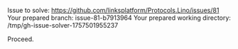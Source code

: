 Issue to solve: https://github.com/linksplatform/Protocols.Lino/issues/81
Your prepared branch: issue-81-b7913964
Your prepared working directory: /tmp/gh-issue-solver-1757501955237

Proceed.